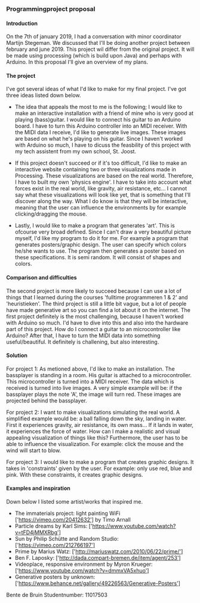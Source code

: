 ### Programmingproject proposal

#### Introduction
On the 7th of january 2019, I had a conversation with minor coordinator Martijn Stegeman. We discussed that I'll be doing another project between february and june 2019. This project wil differ from the original project. It will be made using processing (which is build upon Java) and perhaps with Arduino. In this proposal I'll give an overview of my plans.


#### The project
I've got several ideas of what I'd like to make for my final project. I've got three ideas listed down below. 

- The idea that appeals the most to me is the following; I would like to make an interactive installation with a friend of mine who is very good at playing (bass)guitar. I would like to connect his guitar to an Arduino board. I have to turn this Arduino controller into an MIDI receiver. With the MIDI data I receive, I'd like to generate live images. These images are based on what he's playing on his guitar. Since I haven't worked with Arduino so much, I have to dicuss the feasbility of this project with my tech assistent from my own school, St. Joost.

- If this project doesn't succeed or if it's too difficult, I'd like to make an interactive website containing two or three visualizations made in Processing. These visualizations are based on the real world. Therefore, I have to built my own 'physics engine'. I have to take into account what forces exist in the real world, like gravity, air resistance, etc... I cannot say what these visualizations will look like yet, that is something that I'll discover along the way. What I do know is that they will be interactive, meaning that the user can influence the environments by for example clicking/dragging the mouse. 

- Lastly, I would like to make a program that generates 'art'. This is ofcourse very broad defined. Since I can't draw a very beautiful picture myself, I'd like my program to do it for me. For example a program that generates posters/graphic design. The user can specify which colors he/she wants to use. The program then generates a poster based on these specifications. It is semi random. It will consist of shapes and colors.


#### Comparison and difficulties
The second project is more likely to succeed because I can use a lot of things that I learned during the courses 'fulltime programmeren 1 & 2' and 'heuristieken'. The third project is still a little bit vague, but a lot of people have made generative art so you can find a lot about it on the internet. The first project definitely is the most challenging, because I haven't worked with Arduino so much. I'd have to dive into this and also into the hardware part of this project. How do I connect a guitar to an microcontroller like Arduino? After that, I have to turn the MIDI data into something useful/beautiful. It definitely is challening, but also interesting. 


#### Solution
For project 1: As metioned above, I'd like to make an installation. The bassplayer is standing in a room. His guitar is attached to a microcontroller. This microcontroller is turned into a MIDI receiver. The data which is received is turned into live images. A very simple example will be: if the bassplayer plays the note 'A', the image will turn red. These images are projected behind the bassplayer.

For project 2: I want to make visualizations simulating the real world. A simplified example would be: a ball falling down the sky, landing in water. First it experiences gravity, air resistance, its own mass... If it lands in water, it experiences the force of water. How can I make a realistic and visual appealing visualization of things like this? Furthermore, the user has to be able to influence the visualization. For example: click the mouse and the wind will start to blow. 

For project 3: I would like to make a program that creates graphic designs. It takes in 'constraints' given by the user. For example: only use red, blue and pink. With these constraints, it creates graphic designs. 


#### Examples and inspiration
Down below I listed some artist/works that inspired me. 
- The immaterials project: light painting WiFi ['https://vimeo.com/20412632'] by Timo Arnall
- Particle dreams by Karl Sims: ['https://www.youtube.com/watch?v=tFD4jMMXRbg']
- Sun by Philip Schütte and Random Studio: ['https://vimeo.com/212766197']
- Prime by Marius Watz: ['http://mariuswatz.com/2010/06/22/prime/']
- Ben F. Laposky: ['http://dada.compart-bremen.de/item/agent/253']
- Videoplace, responsive environment by Myron Krueger: ['https://www.youtube.com/watch?v=dmmxVA5xhuo']
- Generative posters by unknown: ['https://www.behance.net/gallery/49226563/Generative-Posters']



Bente de Bruin 
Studentnumber: 11017503
